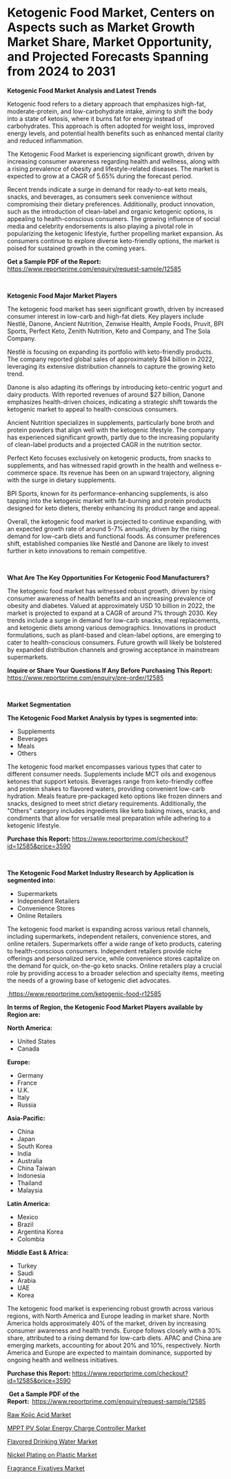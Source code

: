 <p><h1>Ketogenic Food Market, Centers on Aspects such as Market Growth Market Share, Market Opportunity, and Projected Forecasts Spanning from 2024 to 2031</h1></p><p><strong>Ketogenic Food Market Analysis and Latest Trends</strong></p>
<p><p>Ketogenic food refers to a dietary approach that emphasizes high-fat, moderate-protein, and low-carbohydrate intake, aiming to shift the body into a state of ketosis, where it burns fat for energy instead of carbohydrates. This approach is often adopted for weight loss, improved energy levels, and potential health benefits such as enhanced mental clarity and reduced inflammation.</p><p>The Ketogenic Food Market is experiencing significant growth, driven by increasing consumer awareness regarding health and wellness, along with a rising prevalence of obesity and lifestyle-related diseases. The market is expected to grow at a CAGR of 5.65% during the forecast period. </p><p>Recent trends indicate a surge in demand for ready-to-eat keto meals, snacks, and beverages, as consumers seek convenience without compromising their dietary preferences. Additionally, product innovation, such as the introduction of clean-label and organic ketogenic options, is appealing to health-conscious consumers. The growing influence of social media and celebrity endorsements is also playing a pivotal role in popularizing the ketogenic lifestyle, further propelling market expansion. As consumers continue to explore diverse keto-friendly options, the market is poised for sustained growth in the coming years.</p></p>
<p><strong>Get a Sample PDF of the Report:&nbsp;</strong> <a href="https://www.reportprime.com/enquiry/request-sample/12585">https://www.reportprime.com/enquiry/request-sample/12585</a></p>
<p>&nbsp;</p>
<p><strong>Ketogenic Food Major Market Players</strong></p>
<p><p>The ketogenic food market has seen significant growth, driven by increased consumer interest in low-carb and high-fat diets. Key players include Nestlé, Danone, Ancient Nutrition, Zenwise Health, Ample Foods, Pruvit, BPI Sports, Perfect Keto, Zenith Nutrition, Keto and Company, and The Sola Company.</p><p>Nestlé is focusing on expanding its portfolio with keto-friendly products. The company reported global sales of approximately $94 billion in 2022, leveraging its extensive distribution channels to capture the growing keto trend.</p><p>Danone is also adapting its offerings by introducing keto-centric yogurt and dairy products. With reported revenues of around $27 billion, Danone emphasizes health-driven choices, indicating a strategic shift towards the ketogenic market to appeal to health-conscious consumers.</p><p>Ancient Nutrition specializes in supplements, particularly bone broth and protein powders that align well with the ketogenic lifestyle. The company has experienced significant growth, partly due to the increasing popularity of clean-label products and a projected CAGR in the nutrition sector.</p><p>Perfect Keto focuses exclusively on ketogenic products, from snacks to supplements, and has witnessed rapid growth in the health and wellness e-commerce space. Its revenue has been on an upward trajectory, aligning with the surge in dietary supplements.</p><p>BPI Sports, known for its performance-enhancing supplements, is also tapping into the ketogenic market with fat-burning and protein products designed for keto dieters, thereby enhancing its product range and appeal.</p><p>Overall, the ketogenic food market is projected to continue expanding, with an expected growth rate of around 5-7% annually, driven by the rising demand for low-carb diets and functional foods. As consumer preferences shift, established companies like Nestlé and Danone are likely to invest further in keto innovations to remain competitive.</p></p>
<p>&nbsp;</p>
<p><strong>What Are The Key Opportunities For Ketogenic Food Manufacturers?</strong></p>
<p><p>The ketogenic food market has witnessed robust growth, driven by rising consumer awareness of health benefits and an increasing prevalence of obesity and diabetes. Valued at approximately USD 10 billion in 2022, the market is projected to expand at a CAGR of around 7% through 2030. Key trends include a surge in demand for low-carb snacks, meal replacements, and ketogenic diets among various demographics. Innovations in product formulations, such as plant-based and clean-label options, are emerging to cater to health-conscious consumers. Future growth will likely be bolstered by expanded distribution channels and growing acceptance in mainstream supermarkets.</p></p>
<p><strong>Inquire or Share Your Questions If Any Before Purchasing This Report:</strong> <a href="https://www.reportprime.com/enquiry/pre-order/12585">https://www.reportprime.com/enquiry/pre-order/12585</a></p>
<p>&nbsp;</p>
<p><strong>Market Segmentation</strong></p>
<p><strong>The Ketogenic Food Market Analysis by types is segmented into:</strong></p>
<p><ul><li>Supplements</li><li>Beverages</li><li>Meals</li><li>Others</li></ul></p>
<p><p>The ketogenic food market encompasses various types that cater to different consumer needs. Supplements include MCT oils and exogenous ketones that support ketosis. Beverages range from keto-friendly coffee and protein shakes to flavored waters, providing convenient low-carb hydration. Meals feature pre-packaged keto options like frozen dinners and snacks, designed to meet strict dietary requirements. Additionally, the "Others" category includes ingredients like keto baking mixes, snacks, and condiments that allow for versatile meal preparation while adhering to a ketogenic lifestyle.</p></p>
<p><strong>Purchase this Report:&nbsp;</strong><a href="https://www.reportprime.com/checkout?id=12585&price=3590">https://www.reportprime.com/checkout?id=12585&price=3590</a></p>
<p>&nbsp;</p>
<p><strong>The Ketogenic Food Market Industry Research by Application is segmented into:</strong></p>
<p><ul><li>Supermarkets</li><li>Independent Retailers</li><li>Convenience Stores</li><li>Online Retailers</li></ul></p>
<p><p>The ketogenic food market is expanding across various retail channels, including supermarkets, independent retailers, convenience stores, and online retailers. Supermarkets offer a wide range of keto products, catering to health-conscious consumers. Independent retailers provide niche offerings and personalized service, while convenience stores capitalize on the demand for quick, on-the-go keto snacks. Online retailers play a crucial role by providing access to a broader selection and specialty items, meeting the needs of a growing base of ketogenic diet advocates.</p></p>
<p><a href="https://www.reportprime.com/ketogenic-food-r12585">&nbsp;https://www.reportprime.com/ketogenic-food-r12585</a></p>
<p><strong>In terms of Region, the Ketogenic Food Market Players available by Region are:</strong></p>
<p>
    <p> <strong> North America: </strong>
        <ul>
            <li>United States</li>
            <li>Canada</li>
        </ul>
        </p> 
    <p> <strong> Europe: </strong>
        <ul>
            <li>Germany</li>
            <li>France</li>
            <li>U.K.</li>
            <li>Italy</li>
            <li>Russia</li>
        </ul>
        </p> 
    <p> <strong> Asia-Pacific: </strong>
        <ul>
            <li>China</li>
            <li>Japan</li>
            <li>South Korea</li>
            <li>India</li>
            <li>Australia</li>
            <li>China Taiwan</li>
            <li>Indonesia</li>
            <li>Thailand</li>
            <li>Malaysia</li>
        </ul>
        </p> 
    <p> <strong> Latin America: </strong>
        <ul>
            <li>Mexico</li>
            <li>Brazil</li>
            <li>Argentina Korea</li>
            <li>Colombia</li>
        </ul>
        </p> 
    <p> <strong> Middle East & Africa: </strong>
        <ul>
            <li>Turkey</li>
            <li>Saudi</li>
            <li>Arabia</li>
            <li>UAE</li>
            <li>Korea</li>
        </ul>
    </p>
    </p>
<p><p>The ketogenic food market is experiencing robust growth across various regions, with North America and Europe leading in market share. North America holds approximately 40% of the market, driven by increasing consumer awareness and health trends. Europe follows closely with a 30% share, attributed to a rising demand for low-carb diets. APAC and China are emerging markets, accounting for about 20% and 10%, respectively. North America and Europe are expected to maintain dominance, supported by ongoing health and wellness initiatives.</p></p>
<p><strong>Purchase this Report: </strong><a href="https://www.reportprime.com/checkout?id=12585&price=3590">https://www.reportprime.com/checkout?id=12585&price=3590</a></p>
<p>&nbsp;<strong>Get a Sample PDF of the Report:&nbsp;&nbsp;</strong><a href="https://www.reportprime.com/enquiry/request-sample/12585">https://www.reportprime.com/enquiry/request-sample/12585</a></p>
<p><strong></strong></p>
<p><p><a href="https://medium.com/@sdonald04328/emerging-opportunities-and-challenges-in-the-global-raw-kojic-acid-market-2024-2031-823740409d80">Raw Kojic Acid Market</a></p><p><a href="https://github.com/FassouRP/Market-Research-Report-List-6/blob/main/mppt-pv-solar-energy-charge-controller-market.md">MPPT PV Solar Energy Charge Controller Market</a></p><p><a href="https://github.com/rahu1506/Market-Research-Report-List-6/blob/main/flavored-drinking-water-market.md">Flavored Drinking Water Market</a></p><p><a href="https://medium.com/@garyshaw626/navigating-the-nickel-plating-on-plastic-market-expert-analysis-and-market-forecast-for-period-6120e3764d22">Nickel Plating on Plastic Market</a></p><p><a href="https://www.linkedin.com/pulse/fragrance-fixatives-market-global-regional-analysis-focus-lyqvc?trackingId=pk0wnegnS2qeNI03fgEGXA%3D%3D">Fragrance Fixatives Market</a></p></p>